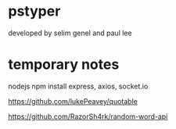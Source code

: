 # pstyper

developed by selim genel and paul lee

# temporary notes

nodejs
npm install
express, axios, socket.io

https://github.com/lukePeavey/quotable

https://github.com/RazorSh4rk/random-word-api

